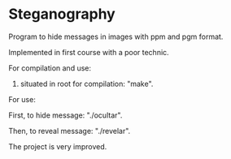 # Steganography

Program to hide messages in images with ppm and pgm format. 

Implemented in first course with a poor technic.

For compilation and use: 

1.  situated in root for compilation: "make".


For use: 
  
  First, to hide message: "./ocultar".
  
  Then, to reveal message: "./revelar".
  
The project is very improved.
